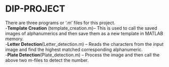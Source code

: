 # DIP-PROJECT
 There are three programs or ‘.m’ files for this project.
 <br />
-**Template Creation** (template_creation.m)– This is used to call the saved images of alphanumerics and then save them as a new template in MATLAB memory.
 <br />
-**Letter Detection**(Letter_detection.m) – Reads the characters from the input image and find the highest matched corresponding alphanumeric.
 <br />
-**Plate Detection**(Plate_detection.m) – Process the image and then call the above two m-files to detect the number.
 <br />
